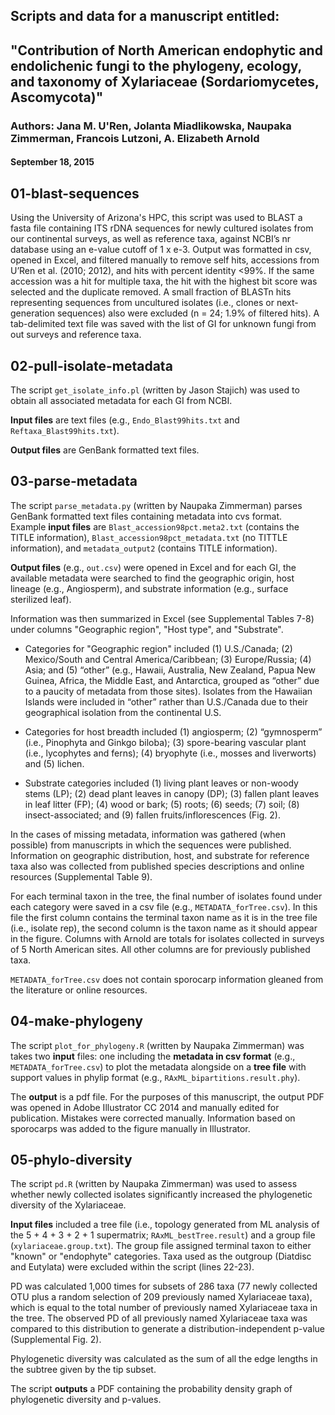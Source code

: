 ## Scripts and data for a manuscript entitled:
## "Contribution of North American endophytic and endolichenic fungi to the phylogeny, ecology, and taxonomy of Xylariaceae (Sordariomycetes, Ascomycota)"

### Authors: Jana M. U'Ren, Jolanta Miadlikowska, Naupaka Zimmerman, Francois Lutzoni, A. Elizabeth Arnold

#### September 18, 2015


## 01-blast-sequences

Using the University of Arizona's HPC, this script was used to BLAST a fasta file containing ITS rDNA sequences for newly cultured isolates from our continental surveys, as well as reference taxa, against NCBI’s nr database using an e-value cutoff of 1 x e-3. 
Output was formatted in csv, opened in Excel, and filtered manually to remove self hits, accessions from U’Ren et al. (2010; 2012), and hits with percent identity <99%. If the same accession was a hit for multiple taxa, the hit with the highest bit score was 
selected and the duplicate removed. A small fraction of BLASTn hits representing sequences from uncultured isolates (i.e., clones or next-generation sequences) also were excluded (n = 24; 1.9% of filtered hits). A tab-delimited text file was saved with the list
of GI for unknown fungi from out surveys and reference taxa.  

## 02-pull-isolate-metadata

The script `get_isolate_info.pl` (written by Jason Stajich) was used to obtain all associated metadata for each GI from NCBI.  

**Input files** are text files (e.g., `Endo_Blast99hits.txt` and `Reftaxa_Blast99hits.txt`). 

**Output files** are GenBank formatted text files.  

## 03-parse-metadata

The script `parse_metadata.py` (written by Naupaka Zimmerman) parses GenBank formatted text files containing metadata into cvs format.  
Example **input files** are `Blast_accession98pct.meta2.txt` (contains the TITLE information), `Blast_accession98pct_metadata.txt` (no TITTLE information), and `metadata_output2` (contains TITLE information).

**Output files** (e.g., `out.csv`) were opened in Excel and for each GI, the available metadata were searched to find the geographic origin, host lineage (e.g., Angiosperm), and substrate information (e.g., surface sterilized leaf).  

Information was then summarized in Excel (see Supplemental Tables 7-8) under columns "Geographic region", "Host type", and "Substrate".  

* Categories for "Geographic region" included (1) U.S./Canada; (2) Mexico/South and Central America/Caribbean; (3) Europe/Russia; (4) Asia; and (5) “other” (e.g., Hawaii, Australia, New Zealand, Papua New Guinea, Africa, the Middle East, and Antarctica, grouped as “other” due to a paucity of metadata from those sites). Isolates from the Hawaiian Islands were included in “other” rather than U.S./Canada due to their geographical isolation from the continental U.S. 

* Categories for host breadth included (1) angiosperm; (2) “gymnosperm” (i.e., Pinophyta and Ginkgo biloba); (3) spore-bearing vascular plant (i.e., lycophytes and ferns); (4) bryophyte (i.e., mosses and liverworts) and (5) lichen. 

* Substrate categories included (1) living plant leaves or non-woody stems (LP); (2) dead plant leaves in canopy (DP); (3) fallen plant leaves in leaf litter (FP); (4) wood or bark; (5) roots; (6) seeds; (7) soil; (8) insect-associated; and (9) fallen fruits/inflorescences (Fig. 2).

In the cases of missing metadata, information was gathered (when possible) from manuscripts in which the sequences were published. Information on geographic distribution, host, and substrate for reference taxa also was collected from published species descriptions and online resources (Supplemental Table 9). 

For each terminal taxon in the tree, the final number of isolates found under each category were saved in a csv file (e.g., `METADATA_forTree.csv`).  In this file the first column contains the terminal taxon name as it is in the tree file (i.e., isolate rep), the second column is the taxon name as it should appear in the figure.  Columns with Arnold are totals for isolates collected in surveys of 5 North American sites.  All other columns are for previously published taxa.  

`METADATA_forTree.csv` does not contain sporocarp information gleaned from the literature or online resources.  


## 04-make-phylogeny

The script `plot_for_phylogeny.R` (written by Naupaka Zimmerman) was takes two **input** files: one including the **metadata in csv format** (e.g., `METADATA_forTree.csv`) to plot the metadata alongside on a **tree file** with support values in phylip format (e.g., `RAxML_bipartitions.result.phy`).

The **output** is a pdf file.  For the purposes of this manuscript, the output PDF was opened in Adobe Illustrator CC 2014 and manually edited for publication. Mistakes were corrected manually. Information based on sporocarps was added to the figure manually in Illustrator.


## 05-phylo-diversity

The script `pd.R` (written by Naupaka Zimmerman) was used to assess whether newly collected isolates significantly increased the phylogenetic diversity of the Xylariaceae. 

**Input files** included a tree file (i.e., topology generated from ML analysis of the 5 + 4 + 3 + 2 + 1 supermatrix; `RAxML_bestTree.result`) and a group file (`xylariaceae.group.txt`). The group file assigned terminal taxon to either "known" or "endophyte" categories.  Taxa used as the outgroup (Diatdisc and Eutylata) were excluded within the script (lines 22-23).  

PD was calculated 1,000 times for subsets of 286 taxa (77 newly collected OTU plus a random selection of 209 previously named Xylariaceae taxa), which is equal to the total number of previously named Xylariaceae taxa in the tree. 
The observed PD of all previously named Xylariaceae taxa was compared to this distribution to generate a distribution-independent p-value (Supplemental Fig. 2). 

Phylogenetic diversity was calculated as the sum of all the edge lengths in the subtree given by the tip subset.

The script **outputs** a PDF containing the probability density graph of phylogenetic diversity and p-values. 

